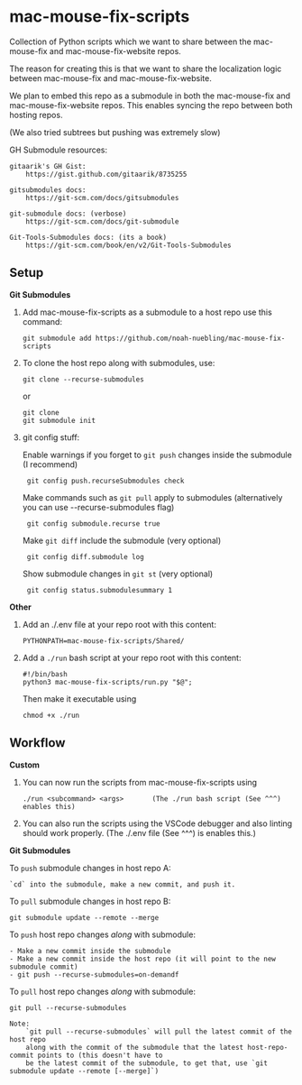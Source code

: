 # mac-mouse-fix-scripts

Collection of Python scripts which we want to share between the mac-mouse-fix and mac-mouse-fix-website repos.

The reason for creating this is that we want to share the localization logic between mac-mouse-fix and mac-mouse-fix-website.

We plan to embed this repo as a submodule in both the mac-mouse-fix and mac-mouse-fix-website repos. This enables syncing the repo between both hosting repos.

(We also tried subtrees but pushing was extremely slow)

GH Submodule resources:

    gitaarik's GH Gist:
        https://gist.github.com/gitaarik/8735255

    gitsubmodules docs:
        https://git-scm.com/docs/gitsubmodules

    git-submodule docs: (verbose)
        https://git-scm.com/docs/git-submodule

    Git-Tools-Submodules docs: (its a book)
        https://git-scm.com/book/en/v2/Git-Tools-Submodules

## Setup

**Git Submodules**

1. Add mac-mouse-fix-scripts as a submodule to a host repo use this command:

       git submodule add https://github.com/noah-nuebling/mac-mouse-fix-scripts

2. To clone the host repo along with submodules, use:

       git clone --recurse-submodules

   or
    
       git clone
       git submodule init

4. git config stuff:

    Enable warnings if you forget to `git push` changes inside the submodule (I recommend)

        git config push.recurseSubmodules check

    Make commands such as `git pull` apply to submodules (alternatively you can use --recurse-submodules flag)

        git config submodule.recurse true

    Make `git diff` include the submodule (very optional)

        git config diff.submodule log

    Show submodule changes in `git st` (very optional)

        git config status.submodulesummary 1

**Other**

1. Add an ./.env file at your repo root with this content:

       PYTHONPATH=mac-mouse-fix-scripts/Shared/

2. Add a `./run` bash script at your repo root with this content:


       #!/bin/bash
       python3 mac-mouse-fix-scripts/run.py "$@";

   Then make it executable using

       chmod +x ./run

## Workflow

**Custom**

1. You can now run the scripts from mac-mouse-fix-scripts using

       ./run <subcommand> <args>       (The ./run bash script (See ^^^) enables this)

2. You can also run the scripts using the VSCode debugger and also linting should work properly.        (The ./.env file (See ^^^) is enables this.)

**Git Submodules**

To `push` submodule changes in host repo A:
    
    `cd` into the submodule, make a new commit, and push it.

To `pull` submodule changes in host repo B:

    git submodule update --remote --merge

To `push` host repo changes *along* with submodule:

    - Make a new commit inside the submodule
    - Make a new commit inside the host repo (it will point to the new submodule commit)
    - git push --recurse-submodules=on-demandf

To `pull` host repo changes *along* with submodule:

    git pull --recurse-submodules

    Note: 
        `git pull --recurse-submodules` will pull the latest commit of the host repo 
        along with the commit of the submodule that the latest host-repo-commit points to (this doesn't have to
        be the latest commit of the submodule, to get that, use `git submodule update --remote [--merge]`)
